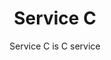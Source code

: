 ---
title: Service C
subtitle: Service C is C service
description: This service is C
image: https://bulma.io/images/placeholders/128x128.png
type: service_c
url: "/doc/service_c/overview/"
weight: 10
---